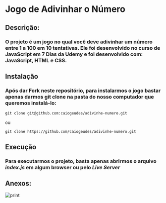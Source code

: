 # Jogo de Adivinhar o Número

## **Descrição:**
### O projeto é um jogo no qual você deve adivinhar um número entre 1 a 100 em 10 tentativas. Ele foi desenvolvido no curso de JavaScript em 7 Dias da Udemy e foi desenvolvido com: JavaScript, HTML e CSS.

## **Instalação**
### Após dar Fork neste repositório, para instalarmos o jogo bastar apenas darmos git clone na pasta do nosso computador que queremos instalá-lo:
```
git clone git@github.com:caiogeudes/adivinhe-numero.git
```
ou
```
git clone https://github.com/caiogeudes/adivinhe-numero.git
```  

## **Execução**
### Para executarmos o projeto, basta apenas abrirmos o arquivo _index.js_ em algum browser ou pelo _Live Server_


## **Anexos:**
![print](https://github.com/caiogeudes/adivinhe-numero/assets/136899479/bb3a815d-420b-407a-94c4-effdf9ba9a05)
